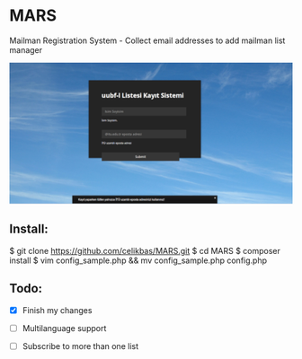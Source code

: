 # MARS
Mailman Registration System - Collect email addresses to add mailman list manager

![](assets/img/mars_screenshout.png)

## Install:

$ git clone https://github.com/celikbas/MARS.git
$ cd MARS
$ composer install
$ vim config_sample.php && mv config_sample.php config.php


## Todo:

- [x] Finish my changes
- [ ] Multilanguage support
- [ ] Subscribe to more than one list



